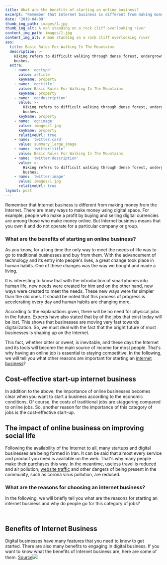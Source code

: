 ```yaml
---
title: What are the benefits of starting an online business?
excerpt: "Remember that Internet business is different from making money from the Internet.\_There are many ways to make money using digital space.\_For example, people who make a profit by buying and selling digital currencies are among those who make money online.\_But Internet business means that you own it and do not operate for a particular company or group."
date: '2019-04-09'
thumb_img_path: images/1.jpg
thumb_img_alt: A man standing on a rock cliff overlooking river
content_img_path: images/1.jpg
content_img_alt: A man standing on a rock cliff overlooking river
seo:
  title: Basic Rules For Walking In The Mountains
  description: >-
    Hiking refers to difficult walking through dense forest, undergrowth, or
    bushes.
  extra:
    - name: 'og:type'
      value: article
      keyName: property
    - name: 'og:title'
      value: Basic Rules For Walking In The Mountains
      keyName: property
    - name: 'og:description'
      value: >-
        Hiking refers to difficult walking through dense forest, undergrowth, or
        bushes.
      keyName: property
    - name: 'og:image'
      value: images/1.jpg
      keyName: property
      relativeUrl: true
    - name: 'twitter:card'
      value: summary_large_image
    - name: 'twitter:title'
      value: Basic Rules For Walking In The Mountains
    - name: 'twitter:description'
      value: >-
        Hiking refers to difficult walking through dense forest, undergrowth, or
        bushes.
    - name: 'twitter:image'
      value: images/1.jpg
      relativeUrl: true
layout: post
---
```

Remember that Internet business is different from making money from the Internet. There are many ways to make money using digital
space. For example, people who make a profit by buying and selling digital currencies are among those who make money online. But Internet business means that you own it and do not operate for a particular company or group.

### What are the benefits of starting an online business?

As you know, for a long time the only way to meet the needs
of life was to go to traditional businesses and buy from them. With the advancement of
technology and its entry into people's lives, a great change took place in
human habits. One
of these changes was the way we bought and made a living.

It is interesting to know that with the introduction of
smartphones into human life, new needs were created for him and on the other
hand, new ways were created to meet the needs. These new ways were far
simpler than the old ones. It should be noted that this process of progress
is accelerating every day and human habits are changing more.

According to the explanations given, there will be no need
for physical jobs in the future. Experts have also stated that by of the jobs that exist today will be lost. This shows that businesses
are moving very fast towards digitalization. So, we must deal with the fact that the bright
future of most businesses is shaping up on the Internet.

This fact, whether bitter or sweet, is inevitable, and these
days the Internet and its tools will become the main source of income for most
people. That's
why having an online job is essential to staying competitive. In the following, we will
tell you what other reasons are important for starting an [internet business](https://en.wikipedia.org/wiki/Electronic_business)?

## Cost-effective start-up internet business

In addition to the above, the importance of online
businesses becomes clear when you want to start a business according to the
economic conditions. Of
course, the costs of traditional jobs are staggering compared to online jobs. So, another
reason for the importance of this category of jobs is the cost-effective
start-up.

## The impact of online business on improving social life

Following the availability of the Internet to all, many
startups and digital businesses are being formed in Iran. It can be said that almost
every service and product you need is available on the web. That's why many people make
their purchases this way. In the meantime, useless travel is reduced and air
pollution, [website traffic](https://www.targetedwebtraffic.com/) and other dangers of being present in the community, such as corona virus
pollution, are reduced.

### What are the reasons for choosing an internet business?

In the following, we will briefly tell you what are the reasons for starting an internet business and why do people go for this
category of jobs?

 

## Benefits of Internet Business

Digital businesses have many features that you need to know to get started. There are also many benefits to engaging in digital business. If you want to know what the benefits of Internet business are, here are some of them.
[Source](https://www.signupgenius.com/go/10c0f49a4a822a5f8cf8-howtoget)![](https://www.targetedwebtraffic.com/wp-content/uploads/2020/12/What-Is-High-Quality-Website-Traffic-How-Do-I-Get-More-of-It-TargetedWebTraffic.com\_-1536x822.jpg)
